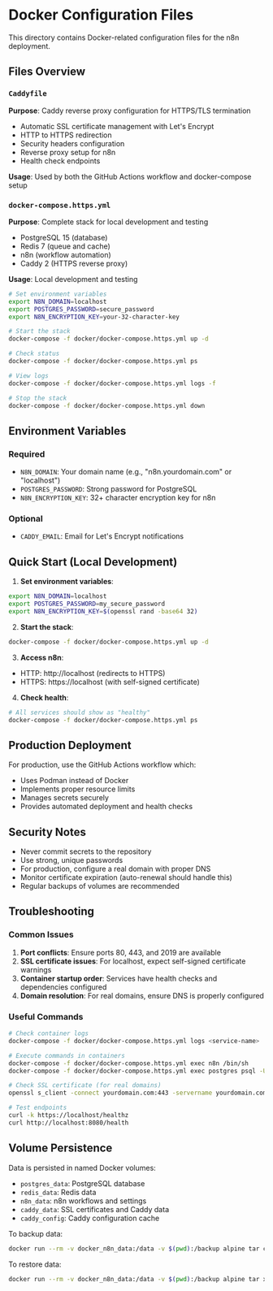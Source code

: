 # Docker Configuration Files

This directory contains Docker-related configuration files for the n8n deployment.

## Files Overview

### `Caddyfile`
**Purpose**: Caddy reverse proxy configuration for HTTPS/TLS termination
- Automatic SSL certificate management with Let's Encrypt
- HTTP to HTTPS redirection
- Security headers configuration
- Reverse proxy setup for n8n
- Health check endpoints

**Usage**: Used by both the GitHub Actions workflow and docker-compose setup

### `docker-compose.https.yml`
**Purpose**: Complete stack for local development and testing
- PostgreSQL 15 (database)
- Redis 7 (queue and cache)
- n8n (workflow automation)
- Caddy 2 (HTTPS reverse proxy)

**Usage**: Local development and testing
```bash
# Set environment variables
export N8N_DOMAIN=localhost
export POSTGRES_PASSWORD=secure_password
export N8N_ENCRYPTION_KEY=your-32-character-key

# Start the stack
docker-compose -f docker/docker-compose.https.yml up -d

# Check status
docker-compose -f docker/docker-compose.https.yml ps

# View logs
docker-compose -f docker/docker-compose.https.yml logs -f

# Stop the stack
docker-compose -f docker/docker-compose.https.yml down
```

## Environment Variables

### Required
- `N8N_DOMAIN`: Your domain name (e.g., "n8n.yourdomain.com" or "localhost")
- `POSTGRES_PASSWORD`: Strong password for PostgreSQL
- `N8N_ENCRYPTION_KEY`: 32+ character encryption key for n8n

### Optional
- `CADDY_EMAIL`: Email for Let's Encrypt notifications

## Quick Start (Local Development)

1. **Set environment variables**:
```bash
export N8N_DOMAIN=localhost
export POSTGRES_PASSWORD=my_secure_password
export N8N_ENCRYPTION_KEY=$(openssl rand -base64 32)
```

2. **Start the stack**:
```bash
docker-compose -f docker/docker-compose.https.yml up -d
```

3. **Access n8n**:
- HTTP: http://localhost (redirects to HTTPS)
- HTTPS: https://localhost (with self-signed certificate)

4. **Check health**:
```bash
# All services should show as "healthy"
docker-compose -f docker/docker-compose.https.yml ps
```

## Production Deployment

For production, use the GitHub Actions workflow which:
- Uses Podman instead of Docker
- Implements proper resource limits
- Manages secrets securely
- Provides automated deployment and health checks

## Security Notes

- Never commit secrets to the repository
- Use strong, unique passwords
- For production, configure a real domain with proper DNS
- Monitor certificate expiration (auto-renewal should handle this)
- Regular backups of volumes are recommended

## Troubleshooting

### Common Issues

1. **Port conflicts**: Ensure ports 80, 443, and 2019 are available
2. **SSL certificate issues**: For localhost, expect self-signed certificate warnings
3. **Container startup order**: Services have health checks and dependencies configured
4. **Domain resolution**: For real domains, ensure DNS is properly configured

### Useful Commands

```bash
# Check container logs
docker-compose -f docker/docker-compose.https.yml logs <service-name>

# Execute commands in containers
docker-compose -f docker/docker-compose.https.yml exec n8n /bin/sh
docker-compose -f docker/docker-compose.https.yml exec postgres psql -U n8n -d n8n

# Check SSL certificate (for real domains)
openssl s_client -connect yourdomain.com:443 -servername yourdomain.com

# Test endpoints
curl -k https://localhost/healthz
curl http://localhost:8080/health
```

## Volume Persistence

Data is persisted in named Docker volumes:
- `postgres_data`: PostgreSQL database
- `redis_data`: Redis data
- `n8n_data`: n8n workflows and settings
- `caddy_data`: SSL certificates and Caddy data
- `caddy_config`: Caddy configuration cache

To backup data:
```bash
docker run --rm -v docker_n8n_data:/data -v $(pwd):/backup alpine tar czf /backup/n8n-backup.tar.gz -C /data .
```

To restore data:
```bash
docker run --rm -v docker_n8n_data:/data -v $(pwd):/backup alpine tar xzf /backup/n8n-backup.tar.gz -C /data
```